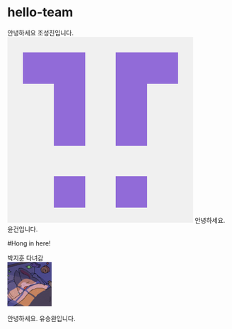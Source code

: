 # hello-team

안녕하세요 조성진입니다. 
![jocastle](./Image/Profile_Jocastle.png)
안녕하세요. 윤건입니다.

#Hong in here!


박지훈 다녀감  
<img src="./Image/Profile_Jihoon.png" width = "100" height = "100">

안녕하세요. 유승완입니다.
